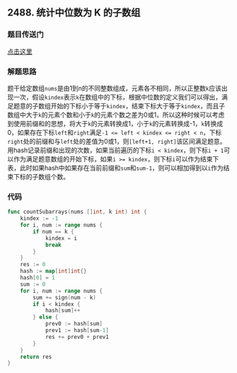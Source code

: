 ## 2488. 统计中位数为 K 的子数组

### 题目传送门

[点击这里](https://leetcode.cn/problems/count-subarrays-with-median-k/)

### 解题思路

题干给定数组`nums`是由1到n的不同整数组成，元素各不相同，所以正整数`k`应该出现一次，假设`kindex`表示`k`在数组中的下标，根据中位数的定义我们可以得出，满足题意的子数组开始的下标小于等于`kindex`，结束下标大于等于`kindex`，而且子数组中大于`k`的元素个数和小于`k`的元素个数之差为0或1，所以这种时候可以考虑到使用前缀和的思想，将大于`k`的元素转换成1，小于`k`的元素转换成-1，`k`转换成0，如果存在下标`left`和`right`满足`-1 <= left < kindex <= right < n`，下标`right`处的前缀和与`left`处的差值为0或1，则`[left+1, right]`该区间满足题意。用hash记录前缀和出现的次数，如果当前遍历的下标`i < kindex`，则下标`i + 1`可以作为满足题意数组的开始下标，如果`i >= kindex`，则下标`i`可以作为结束下表，此时如果hash中如果存在当前前缀和`sum`和`sum-1`，则可以相加得到以`i`作为结束下标的子数组个数。

### 代码

```go
func countSubarrays(nums []int, k int) int {
	kindex := -1
	for i, num := range nums {
		if num == k {
			kindex = i
			break
		}
	}
	res := 0
	hash := map[int]int{}
	hash[0] = 1
	sum := 0
	for i, num := range nums {
		sum += sign(num - k)
		if i < kindex {
			hash[sum]++
		} else {
			prev0 := hash[sum]
			prev1 := hash[sum-1]
			res += prev0 + prev1
		}
	}
	return res
}
```
